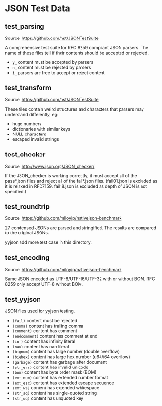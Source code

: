 # JSON Test Data


## test_parsing
Source: <https://github.com/nst/JSONTestSuite>

A comprehensive test suite for RFC 8259 compliant JSON parsers.
The name of these files tell if their contents should be accepted or rejected.

- `y_` content must be accepted by parsers
- `n_` content must be rejected by parsers
- `i_` parsers are free to accept or reject content


## test_transform
Source: <https://github.com/nst/JSONTestSuite>

These files contain weird structures and characters that parsers may understand differently, eg:

- huge numbers
- dictionaries with similar keys
- NULL characters
- escaped invalid strings


## test_checker
Source: <http://www.json.org/JSON_checker/>

If the JSON_checker is working correctly, it must accept all of the pass\*.json files and reject all of the fail\*.json files. (fail01.json is excluded as it is relaxed in RFC7159. fail18.json is excluded as depth of JSON is not specified.)


## test_roundtrip
Source: <https://github.com/miloyip/nativejson-benchmark>

27 condensed JSONs are parsed and stringified. The results are compared to the original JSONs.

yyjson add more test case in this directory.

## test_encoding
Source: <https://github.com/miloyip/nativejson-benchmark>

Same JSON encoded as UTF-8/UTF-16/UTF-32 with or without BOM. 
RFC 8259 only accept UTF-8 without BOM.


## test_yyjson
JSON files used for yyjson testing.

- `(fail)` content must be rejected
- `(comma)` content has trailing comma
- `(comment)` content has comment
- `(endcomment)` content has comment at end
- `(inf)` content has infinity literal
- `(nan)` content has nan literal
- `(bignum)` content has large number (double overflow)
- `(bighex)` content has large hex number (u64/i64 overflow)
- `(garbage)` content has garbage after document
- `(str_err)` content has invalid unicode
- `(bom)` content has byte order mask (BOM)
- `(ext_num)` content has extended number format
- `(ext_esc)` content has extended escape sequence
- `(ext_ws)` content has extended whitespace
- `(str_sq)` content has single-quoted string
- `(str_uq)` content has unquoted key
